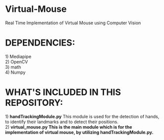 # Virtual-Mouse
Real Time Implementation of Virtual Mouse using Computer Vision

<h1>DEPENDENCIES:</h1>
1) Mediapipe <br>
2) OpenCV <br>
3) math <br>
4) Numpy <br>

<h1>WHAT'S INCLUDED IN THIS REPOSITORY:</h1>
1) <b>handTrackingModule.py</b> This module is used for the detection of hands, to identify their landmarks and to detect their positions.<br>
2) <b>virtual_mouse.py<b> This is the main module which is for the implementation of virtual mouse, by utilizing handTrackingModule.py. <br> 
